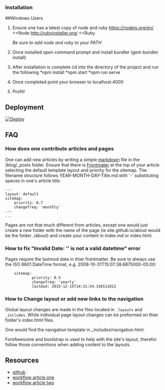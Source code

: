 ### Installation ###

##Windows Users

1. Ensure one has a latest copy of node and ruby
    https://nodejs.org/en/ <<Node
    http://rubyinstaller.org/ <<Ruby

    *Be sure to add node and ruby to your PATH*

2. Once installed open command prompt and install bundler (gem bundler install)
3. After installation is complete cd into the directory of the project and run the following
    *npm install
    *npm start
    *npm run serve
4. Once completed point your browser to localhost:4000
5. Profit!

## Deployment ##

[![Deploy](https://www.herokucdn.com/deploy/button.svg)](https://heroku.com/deploy)

## FAQ ##

### How does one contribute articles and pages ###

One can add new articles by writing a simple [markdown](http://daringfireball.net/projects/markdown)
file in the /blog/_posts folder. Ensure that there is [Frontmater](jekyllrb.com/docs/frontmatter) 
at the top of your article selecting the default template layout and priority
for the sitemap. The filename structure follows YEAR-MONTH-DAY-Title.md with
'-' substituting spaces in one's article title.

    ---
    layout: default
    sitemap:
        priority: 0.7
        changefreq: 'monthly'
    ---
    ...

Pages are not that much different from articles, except one would just create
a new folder with the name of the page (ie site.github.io/about would be
the folder ./about) and create your content in index.md or index.html.


### How to fix "Invalid Date: '' is not a valid datetime" error ###

Pages require the lastmod date in thier frontmatter. Be sure to always use
the ISO 8601 DateTime format, e.g. 2008-10-31T15:07:38.6875000-05:00:

        sitemap:
                priority: 0.5
                changefreq: 'yearly'
                lastmod: 2015-12-15T14:31:54.336512812

### How to Change layout or add new links to the navigation ###

Global layout changes are made in the files located in `_layouts` and
`_includes`. While individual page layout changes can be preformed on thier
folder's index.html files.

One would find the navigation template in _includes/navigation.html.

FontAwesome and bootstrap is used to help with the site's layout, therefor
follow those conventions when adding content to the layouts.


## Resources ##

* [github](https://github.com/freecodecampdallas/freecodecampdallas.github.io)
* [workflow article one](http://www.aymerick.com/2014/07/22/jekyll-github-pages-bower-bootstrap.html)
* [workflow article two](http://www.pletscher.org/blog/2013/05/27/website.html)
